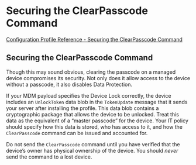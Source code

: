 # Securing the ClearPasscode Command

 [Configuration Profile Reference - Securing the ClearPasscode Command](https://developer.apple.com/library/content/documentation/Miscellaneous/Reference/MobileDeviceManagementProtocolRef/6-MDM_Best_Practices/MDM_Best_Practices.html#//apple_ref/doc/uid/TP40017387-CH5-SW24)  
  

## Securing the ClearPasscode Command
  

Though this may sound obvious, clearing the passcode on a managed device compromises its security. Not only does it allow access to the device without a passcode, it also disables Data Protection.  

If your MDM payload specifies the Device Lock correctly, the device includes an `UnlockToken` data blob in the `TokenUpdate` message that it sends your server after installing the profile. This data blob contains a cryptographic package that allows the device to be unlocked. Treat this data as the equivalent of a “master passcode” for the device. Your IT policy should specify how this data is stored, who has access to it, and how the `ClearPasscode` command can be issued and accounted for.  

Do not send the `ClearPasscode` command until you have verified that the device’s owner has physical ownership of the device. You should *never* send the command to a lost device.